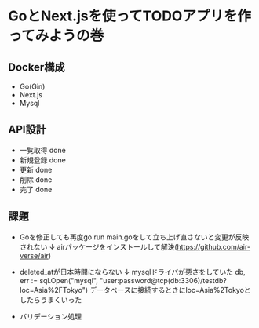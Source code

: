 # GoとNext.jsを使ってTODOアプリを作ってみようの巻

## Docker構成
- Go(Gin)
- Next.js
- Mysql

## API設計
- 一覧取得 done
- 新規登録 done
- 更新 done
- 削除 done
- 完了 done

## 課題
- Goを修正しても再度go run main.goをして立ち上げ直さないと変更が反映されない
↓
airパッケージをインストールして解決(https://github.com/air-verse/air)

- deleted_atが日本時間にならない
↓
mysqlドライバが悪さをしていた
db, err := sql.Open("mysql", "user:password@tcp(db:3306)/testdb?loc=Asia%2FTokyo")
データベースに接続するときにloc=Asia%2Tokyoとしたらうまくいった

- バリデーション処理
